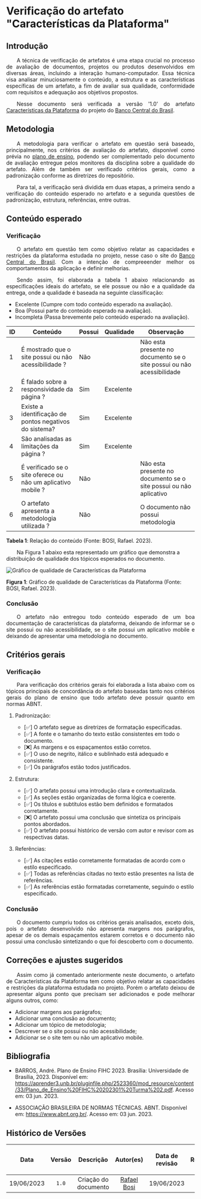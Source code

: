 <div class="body">

# Verificação do artefato "Características da Plataforma"

## Introdução

<div align="justify">

&emsp;&emsp;A técnica de verificação de artefatos é uma etapa crucial no processo de avaliação de documentos, projetos ou produtos desenvolvidos em diversas áreas, incluindo a interação humano-computador. Essa técnica visa analisar minuciosamente o conteúdo, a estrutura e as características específicas de um artefato, a fim de avaliar sua qualidade, conformidade com requisitos e adequação aos objetivos propostos.

&emsp;&emsp;Nesse documento será verificada a versão '1.0' do artefato <a href="https://interacao-humano-computador.github.io/2023.1-BancoCentral/#/analise_requisitos/caracteristicas_da_plataforma.md">Características da Plataforma</a> do projeto do <a href="https://interacao-humano-computador.github.io/2023.1-BancoCentral/">Banco Central do Brasil</a>.

</div>

## Metodologia

<div align="justify">

&emsp;&emsp;A metodologia para verificar o artefato em questão será baseado, principalmente, nos critérios de avaliação do artefato, disponível como prévia no [plano de ensino](https://aprender3.unb.br/pluginfile.php/2523360/mod_resource/content/33/Plano_de_Ensino%20FIHC%20202301%20Turma%202.pdf), podendo ser complementado pelo documento de avaliação entregue pelos monitores da disciplina sobre a qualidade do artefato. Além de também ser verificado critérios gerais, como a padronização conforme as diretrizes do repositório.

&emsp;&emsp;Para tal, a verificação será dividida em duas etapas, a primeira sendo a verificação do conteúdo esperado no artefato e a segunda questões de padronização, estrutura, referências, entre outras.

</div>

## Conteúdo esperado

### Verificação

<div align="justify">

&emsp;&emsp;O artefato em questão tem como objetivo relatar as capacidades e restrições da plataforma estudada no projeto, nesse caso o site do <a href="https://www.bcb.gov.br/">Banco Central do Brasil</a>. Com a intenção de compreeender melhor os comportamentos da aplicação e definir melhorias.

&emsp;&emsp;Sendo assim, foi elaborada a tabela 1 abaixo relacionando as especificações ideais do artefato, se ele possue ou não e a qualidade da entrega, onde a qualidade é baseada na seguinte classificação:

- Excelente (Cumpre com todo conteúdo esperado na avaliação).
- Boa (Possui parte do conteúdo esperado na avaliação).
- Incompleta (Passa brevemente pelo conteúdo esperado na avaliação).

</div>

| ID | Conteúdo | Possui | Qualidade | Observação |
| - | - | - | - | - |
| 1 | É mostrado que o site possui ou não acessibilidade ? | Não |  | Não esta presente no documento se o site possui ou não acessibilidade |
| 2 | É falado sobre a responsividade da página ? | Sim | Excelente |  |
| 3 | Existe a identificação de pontos negativos do sistema? | Sim | Excelente |  |
| 4 | São analisadas as limitações da página ? | Sim | Excelente |  |
| 5 | É verificado se o site oferece ou não um aplicativo mobile ? | Não |  | Não esta presente no documento se o site possui ou não aplicativo |
| 6 | O artefato apresenta a metodologia utilizada ? | Não |  | O documento não possui metodologia |

<b>Tabela 1</b>: Relação do conteúdo (Fonte: BOSI, Rafael. 2023).

&emsp;&emsp;Na Figura 1 abaixo esta representado um gráfico que demonstra a distribuição de qualidade dos tópicos esperados no documento.

<img src="https://raw.githubusercontent.com/Interacao-Humano-Computador/2023.1-VideoLAN/main/docs/img/verificacao/ponto_controle_3/qualidade_caracteristicas_plataforma.png" alt="Gráfico de qualidade de Características da Plataforma">

<b>Figura 1</b>: Gráfico de qualidade de Características da Plataforma (Fonte: BOSI, Rafael. 2023).

### Conclusão

<div align="justify">

&emsp;&emsp;O artefato não entregou todo conteúdo esperado de um boa documentação de características da plataforma, deixando de informar se o site possui ou não acessibilidade, se o site possui um aplicativo mobile e deixando de apresentar uma metodologia no documento.

</div>

## Critérios gerais

### Verificação

<div align="justify">

&emsp;&emsp;Para verificação dos critérios gerais foi elaborada a lista abaixo com os tópicos principais de concordância do artefato baseadas tanto nos critérios gerais do plano de ensino que todo artefato deve possuir quanto em normas ABNT.

</div>

1. Padronização:
   - [✅] O artefato segue as diretrizes de formatação especificadas.
   - [✅] A fonte e o tamanho do texto estão consistentes em todo o documento.
   - [❌] As margens e os espaçamentos estão corretos.
   - [✅] O uso de negrito, itálico e sublinhado está adequado e consistente.
   - [✅] Os parágrafos estão todos justificados.

2. Estrutura:
   - [✅] O artefato possui uma introdução clara e contextualizada.
   - [✅] As seções estão organizadas de forma lógica e coerente.
   - [✅] Os títulos e subtítulos estão bem definidos e formatados corretamente.
   - [❌] O artefato possui uma conclusão que sintetiza os principais pontos abordados.
   - [✅] O artefato possui histórico de versão com autor e revisor com as respectivas datas.

3. Referências:
   - [✅] As citações estão corretamente formatadas de acordo com o estilo especificado.
   - [✅] Todas as referências citadas no texto estão presentes na lista de referências.
   - [✅] As referências estão formatadas corretamente, seguindo o estilo especificado.

### Conclusão

<div align="justify">

&emsp;&emsp;O documento cumpriu todos os critérios gerais analisados, exceto dois, pois o artefato desenvolvido não apresenta margens nos parágrafos, apesar de os demais espaçamentos estarem corretos e o documento não possui uma conclusão sintetizando o que foi descoberto com o documento.

</div>

## Correções e ajustes sugeridos

<div align="justify">

&emsp;&emsp;Assim como já comentado anteriormente neste documento, o artefato de Características da Plataforma tem como objetivo relatar as capacidades e restrições da plataforma estudada no projeto. Porém o artefato deixou de apresentar alguns ponto que precisam ser adicionados e pode melhorar alguns outros, como:

- Adicionar margens aos parágrafos;
- Adicionar uma conclusão ao documento;
- Adicionar um tópico de metodologia;
- Descrever se o site possui ou não acessibilidade;
- Adicionar se o site tem ou não um aplicativo mobile.

</div>

## Bibliografia

- BARROS, André. Plano de Ensino FIHC 2023. Brasília: Universidade de Brasília, 2023. Disponível em: <https://aprender3.unb.br/pluginfile.php/2523360/mod_resource/content/33/Plano_de_Ensino%20FIHC%20202301%20Turma%202.pdf>. Acesso em: 03 jun. 2023.

- ASSOCIAÇÃO BRASILEIRA DE NORMAS TÉCNICAS. ABNT. Disponível em: <https://www.abnt.org.br/>. Acesso em: 03 jun. 2023.


## Histórico de Versões

| <p align="center">Data</p> | <p align="center">Versão</p> | <p align="center">Descrição</p> | <p align="center">Autor(es)</p> | <p align="center">Data de revisão</p> | <p align="center">Revisor(es)</p> |
| :-: | :-: | :-: | :-: | :-: | :-: |
| 19/06/2023 | `1.0` | Criação do documento | [Rafael Bosi](https://github.com/strangeunit28) | 19/06/2023 | [Giovanni Alvissus](https://github.com/giovanni1106) |

</div>